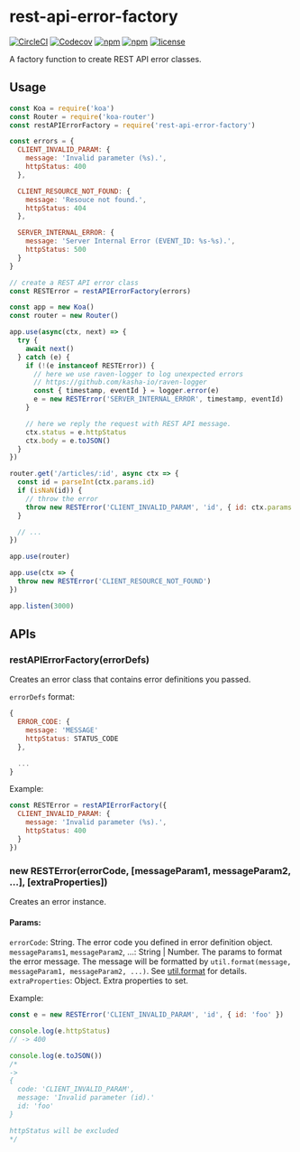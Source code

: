 # rest-api-error-factory
[![CircleCI](https://img.shields.io/circleci/project/github/kasha-io/rest-api-error-factory.svg)](https://circleci.com/gh/kasha-io/rest-api-error-factory)
[![Codecov](https://img.shields.io/codecov/c/github/kasha-io/rest-api-error-factory.svg)](https://codecov.io/gh/kasha-io/rest-api-error-factory)
[![npm](https://img.shields.io/npm/dm/rest-api-error-factory.svg)](https://www.npmjs.com/package/rest-api-error-factory)
[![npm](https://img.shields.io/npm/v/rest-api-error-factory.svg)](https://www.npmjs.com/package/rest-api-error-factory)
[![license](https://img.shields.io/github/license/kasha-io/rest-api-error-factory.svg)](https://github.com/kasha-io/rest-api-error-factory)

A factory function to create REST API error classes.

## Usage

```js
const Koa = require('koa')
const Router = require('koa-router')
const restAPIErrorFactory = require('rest-api-error-factory')

const errors = {
  CLIENT_INVALID_PARAM: {
    message: 'Invalid parameter (%s).',
    httpStatus: 400
  },

  CLIENT_RESOURCE_NOT_FOUND: {
    message: 'Resouce not found.',
    httpStatus: 404
  },

  SERVER_INTERNAL_ERROR: {
    message: 'Server Internal Error (EVENT_ID: %s-%s).',
    httpStatus: 500
  }
}

// create a REST API error class
const RESTError = restAPIErrorFactory(errors)

const app = new Koa()
const router = new Router()

app.use(async(ctx, next) => {
  try {
    await next()
  } catch (e) {
    if (!(e instanceof RESTError)) {
      // here we use raven-logger to log unexpected errors
      // https://github.com/kasha-io/raven-logger
      const { timestamp, eventId } = logger.error(e)
      e = new RESTError('SERVER_INTERNAL_ERROR', timestamp, eventId)
    }

    // here we reply the request with REST API message.
    ctx.status = e.httpStatus
    ctx.body = e.toJSON()
  }
})

router.get('/articles/:id', async ctx => {
  const id = parseInt(ctx.params.id)
  if (isNaN(id)) {
    // throw the error
    throw new RESTError('CLIENT_INVALID_PARAM', 'id', { id: ctx.params.id })
  }

  // ...
})

app.use(router)

app.use(ctx => {
  throw new RESTError('CLIENT_RESOURCE_NOT_FOUND')
})

app.listen(3000)
```

## APIs

### restAPIErrorFactory(errorDefs)
Creates an error class that contains error definitions you passed.

`errorDefs` format:

```js
{
  ERROR_CODE: {
    message: 'MESSAGE'
    httpStatus: STATUS_CODE
  },

  ...
}
```

Example:
```js
const RESTError = restAPIErrorFactory({
  CLIENT_INVALID_PARAM: {
    message: 'Invalid parameter (%s).',
    httpStatus: 400
  }
})
```

### new RESTError(errorCode, [messageParam1, messageParam2, ...], [extraProperties])
Creates an error instance.

#### Params:
`errorCode`: String. The error code you defined in error definition object.  
`messageParams1`, `messageParam2`, ...: String | Number. The params to format the error message. The message will be formatted by `util.format(message, messageParam1, messageParam2, ...)`. See [util.format](https://nodejs.org/api/util.html#util_util_format_format_args) for details.  
`extraProperties`: Object. Extra properties to set.  

Example:
```js
const e = new RESTError('CLIENT_INVALID_PARAM', 'id', { id: 'foo' })

console.log(e.httpStatus)
// -> 400

console.log(e.toJSON())
/*
->
{
  code: 'CLIENT_INVALID_PARAM',
  message: 'Invalid parameter (id).'
  id: 'foo'
}

httpStatus will be excluded
*/
```

